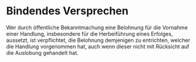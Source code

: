 # Bindendes Versprechen

Wer durch öffentliche Bekanntmachung eine Belohnung für die Vornahme einer Handlung, insbesondere für die Herbeiführung eines Erfolges, aussetzt, ist verpflichtet, die Belohnung demjenigen zu entrichten, welcher die Handlung vorgenommen hat, auch wenn dieser nicht mit Rücksicht auf die Auslobung gehandelt hat. 

